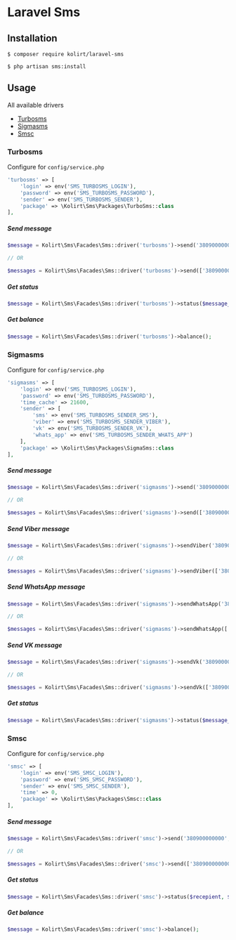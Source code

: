 # Laravel Sms 

## Installation
```
$ composer require kolirt/laravel-sms
```
```
$ php artisan sms:install
```

## Usage
All available drivers
- [Turbosms](#turbosms)
- [Sigmasms](#sigmasms)
- [Smsc](#smsc)

### Turbosms
Configure for ``config/service.php``
```php
'turbosms' => [
    'login' => env('SMS_TURBOSMS_LOGIN'),
    'password' => env('SMS_TURBOSMS_PASSWORD'),
    'sender' => env('SMS_TURBOSMS_SENDER'),
    'package' => \Kolirt\Sms\Packages\TurboSms::class
],
```

##### Send message
```php
$message = Kolirt\Sms\Facades\Sms::driver('turbosms')->send('380900000000', $message);

// OR

$messages = Kolirt\Sms\Facades\Sms::driver('turbosms')->send(['380900000000', '380900000001'], $message);
```

##### Get status
```php
$message = Kolirt\Sms\Facades\Sms::driver('turbosms')->status($message_id);
```

##### Get balance
```php
$message = Kolirt\Sms\Facades\Sms::driver('turbosms')->balance();
```

### Sigmasms

Configure for ``config/service.php``
```php
'sigmasms' => [
    'login' => env('SMS_TURBOSMS_LOGIN'),
    'password' => env('SMS_TURBOSMS_PASSWORD'),
    'time_cache' => 21600,
    'sender' => [
        'sms' => env('SMS_TURBOSMS_SENDER_SMS'),
        'viber' => env('SMS_TURBOSMS_SENDER_VIBER'),
        'vk' => env('SMS_TURBOSMS_SENDER_VK'),
        'whats_app' => env('SMS_TURBOSMS_SENDER_WHATS_APP')
    ],
    'package' => \Kolirt\Sms\Packages\SigmaSms::class
],
```

##### Send message
```php
$message = Kolirt\Sms\Facades\Sms::driver('sigmasms')->send('380900000000', $message);

// OR

$messages = Kolirt\Sms\Facades\Sms::driver('sigmasms')->send(['380900000000', '380900000001'], $message);
```

##### Send Viber message
```php
$message = Kolirt\Sms\Facades\Sms::driver('sigmasms')->sendViber('380900000000', $text, $image = null, $button_text = null, $button_url = null);

// OR

$messages = Kolirt\Sms\Facades\Sms::driver('sigmasms')->sendViber(['380900000000', '380900000001'], $text, $image = null, $button_text = null, $button_url = null);
```

##### Send WhatsApp message
```php
$message = Kolirt\Sms\Facades\Sms::driver('sigmasms')->sendWhatsApp('380900000000', $text, $image = null);

// OR

$messages = Kolirt\Sms\Facades\Sms::driver('sigmasms')->sendWhatsApp(['380900000000', '380900000001'], $text, $image = null);
```

##### Send VK message
```php
$message = Kolirt\Sms\Facades\Sms::driver('sigmasms')->sendVk('380900000000', $text);

// OR

$messages = Kolirt\Sms\Facades\Sms::driver('sigmasms')->sendVk(['380900000000', '380900000001'], $text);
```

##### Get status
```php
$message = Kolirt\Sms\Facades\Sms::driver('sigmasms')->status($message_id);
```

### Smsc

Configure for ``config/service.php``
```php
'smsc' => [
    'login' => env('SMS_SMSC_LOGIN'),
    'password' => env('SMS_SMSC_PASSWORD'),
    'sender' => env('SMS_SMSC_SENDER'),
    'time' => 0,
    'package' => \Kolirt\Sms\Packages\Smsc::class
],
```

##### Send message
```php
$message = Kolirt\Sms\Facades\Sms::driver('smsc')->send('380900000000', $message);

// OR

$messages = Kolirt\Sms\Facades\Sms::driver('smsc')->send(['380900000000', '380900000001'], $message);
```

##### Get status
```php
$message = Kolirt\Sms\Facades\Sms::driver('smsc')->status($recepient, $message_id);
```

##### Get balance
```php
$message = Kolirt\Sms\Facades\Sms::driver('smsc')->balance();
```
